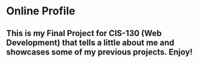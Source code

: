 # Online Profile
## This is my Final Project for CIS-130 (Web Development) that tells a little about me and showcases some of my previous projects. Enjoy!